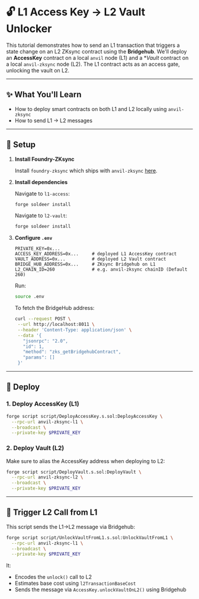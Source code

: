 # 🔓 L1 Access Key → L2 Vault Unlocker

This tutorial demonstrates how to send an L1 transaction that triggers a state change on an L2 ZKsync contract using the **Bridgehub**. We'll deploy an
**AccessKey** contract on a local `anvil` node (L1) and a **Vault*
contract on a local `anvil-zksync` node (L2). The L1 contract acts as an access gate, unlocking the vault on L2.

---

## ✨ What You'll Learn

- How to deploy smart contracts on both L1 and L2 locally using `anvil-zksync`
- How to send L1 → L2 messages

---

## 🔧 Setup

1. **Install Foundry-ZKsync**

   Install `foundry-zksync` which ships with `anvil-zksync` [here](https://foundry-book.zksync.io/getting-started/installation#using-foundryup-zksync).

2. **Install dependencies**

    Navigate to `l1-access`:

   ```bash
   forge soldeer install
   ```

    Navigate to `l2-vault`:

   ```bash
   forge soldeer install
   ```

3. **Configure `.env`**

   ```env
   PRIVATE_KEY=0x...
   ACCESS_KEY_ADDRESS=0x...     # deployed L1 AccessKey contract
   VAULT_ADDRESS=0x...          # deployed L2 Vault contract
   BRIDGE_HUB_ADDRESS=0x...     # ZKsync Bridgehub on L1
   L2_CHAIN_ID=260              # e.g. anvil-zksync chainID (Default 260)
   ```

   Run:

   ```bash
   source .env
   ```

   To fetch the BridgeHub address:

   ```bash
   curl --request POST \
    --url http://localhost:8011 \
    --header 'Content-Type: application/json' \
    --data '{
      "jsonrpc": "2.0",
      "id": 1,
      "method": "zks_getBridgehubContract",
      "params": []
    }'
   ```

---

## 🚀 Deploy

### 1. Deploy AccessKey (L1)

```bash
forge script script/DeployAccessKey.s.sol:DeployAccessKey \
  --rpc-url anvil-zksync-l1 \
  --broadcast \
  --private-key $PRIVATE_KEY
```

### 2. Deploy Vault (L2)

Make sure to alias the AccessKey address when deploying to L2:

```bash
forge script script/DeployVault.s.sol:DeployVault \
  --rpc-url anvil-zksync-l2 \
  --broadcast \
  --private-key $PRIVATE_KEY
```

---

## 🔄 Trigger L2 Call from L1

This script sends the L1→L2 message via Bridgehub:

```bash
forge script script/UnlockVaultFromL1.s.sol:UnlockVaultFromL1 \
  --rpc-url anvil-zksync-l1 \
  --broadcast \
  --private-key $PRIVATE_KEY
```

It:

- Encodes the `unlock()` call to L2
- Estimates base cost using `l2TransactionBaseCost`
- Sends the message via `AccessKey.unlockVaultOnL2()` using Bridgehub
